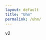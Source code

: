 ```yaml
---
layout: default
title: "Uhm"
permalink: /uhm/
---
```


v2

<script src="https://d3js.org/d3.v6.min.js" defer></script>  
<script src="https://d3js.org/d3-scale.v3.min.js" defer></script>  
<script src="https://raw.githubusercontent.com/jorisvanzundert/riddle_d3/main/app.js" defer></script>  

<div class="chart" id="age_read_mean"></div>  
<div class="chart" id="age_read_hist"></div>  
